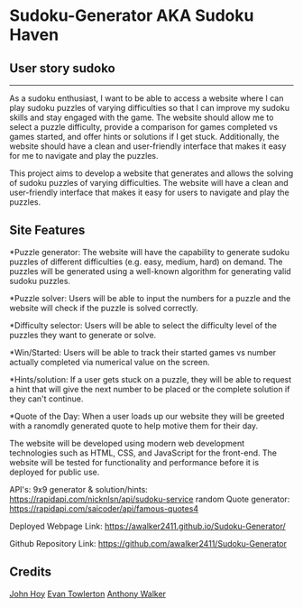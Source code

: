 # Sudoku-Generator AKA Sudoku Haven

## User story sudoko
***
As a sudoku enthusiast, I want to be able to access a website where I can play sudoku puzzles of varying difficulties so that I can improve my sudoku skills and stay engaged with the game. The website should allow me to select a puzzle difficulty, provide a comparison for games completed vs games started, and offer hints or solutions if I get stuck. Additionally, the website should have a clean and user-friendly interface that makes it easy for me to navigate and play the puzzles.

This project aims to develop a website that generates and allows the solving of sudoku puzzles of varying difficulties. The website will have a clean and user-friendly interface that makes it easy for users to navigate and play the puzzles.

## Site Features

*Puzzle generator: The website will have the capability to generate sudoku puzzles of different difficulties (e.g. easy, medium, hard) on demand. The puzzles will be generated using a well-known algorithm for generating valid sudoku puzzles.

*Puzzle solver: Users will be able to input the numbers for a puzzle and the website will check if the puzzle is solved correctly.

*Difficulty selector: Users will be able to select the difficulty level of the puzzles they want to generate or solve.

*Win/Started: Users will be able to track their started games vs number actually completed via numerical value on the screen.

*Hints/solution: If a user gets stuck on a puzzle, they will be able to request a hint that will give the next number to be placed or the complete solution if they can't continue.

*Quote of the Day: When a user loads up our website they will be greeted with a ranomdly generated quote to help motive them for their day.

The website will be developed using modern web development technologies such as HTML, CSS, and JavaScript for the front-end. The website will be tested for functionality and performance before it is deployed for public use.

API's:
9x9 generator & solution/hints: https://rapidapi.com/nicknlsn/api/sudoku-service
random Quote generator: https://rapidapi.com/saicoder/api/famous-quotes4

Deployed Webpage Link: https://awalker2411.github.io/Sudoku-Generator/

Github Repository Link: https://github.com/awalker2411/Sudoku-Generator

## Credits
[John Hoy](https://github.com/John-Hoy)
[Evan Towlerton](https://github.com/Etowww)
[Anthony Walker](https://github.com/awalker2411)
